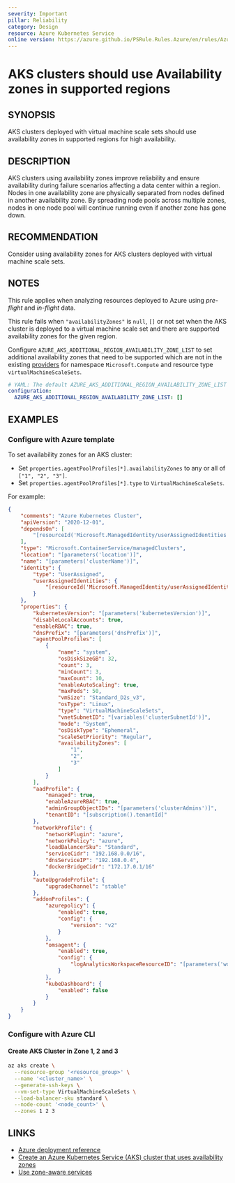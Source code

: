 ```yaml
---
severity: Important
pillar: Reliability
category: Design
resource: Azure Kubernetes Service
online version: https://azure.github.io/PSRule.Rules.Azure/en/rules/Azure.AKS.AvailabilityZone/
---
```


# AKS clusters should use Availability zones in supported regions

## SYNOPSIS

AKS clusters deployed with virtual machine scale sets should use availability zones in supported regions for high availability.

## DESCRIPTION

AKS clusters using availability zones improve reliability and ensure availability during failure scenarios affecting a data center within a region.
Nodes in one availability zone are physically separated from nodes defined in another availability zone.
By spreading node pools across multiple zones, nodes in one node pool will continue running even if another zone has gone down.

## RECOMMENDATION

Consider using availability zones for AKS clusters deployed with virtual machine scale sets.

## NOTES

This rule applies when analyzing resources deployed to Azure using *pre-flight* and *in-flight* data.

This rule fails when `"availabilityZones"` is `null`, `[]` or not set when the AKS cluster is deployed to a virtual machine scale set and there are supported availability zones for the given region.

Configure `AZURE_AKS_ADDITIONAL_REGION_AVAILABILITY_ZONE_LIST` to set additional availability zones that need to be supported which are not in the existing [providers](https://github.com/Azure/PSRule.Rules.Azure/blob/main/data/providers/) for namespace `Microsoft.Compute` and resource type `virtualMachineScaleSets`.

```yaml
# YAML: The default AZURE_AKS_ADDITIONAL_REGION_AVAILABILITY_ZONE_LIST configuration option
configuration:
  AZURE_AKS_ADDITIONAL_REGION_AVAILABILITY_ZONE_LIST: []
```

## EXAMPLES

### Configure with Azure template

To set availability zones for an AKS cluster:

- Set `properties.agentPoolProfiles[*].availabilityZones` to any or all of `["1", "2", "3"]`.
- Set `properties.agentPoolProfiles[*].type` to `VirtualMachineScaleSets`.

For example:

```json
{
    "comments": "Azure Kubernetes Cluster",
    "apiVersion": "2020-12-01",
    "dependsOn": [
        "[resourceId('Microsoft.ManagedIdentity/userAssignedIdentities', parameters('identityName'))]"
    ],
    "type": "Microsoft.ContainerService/managedClusters",
    "location": "[parameters('location')]",
    "name": "[parameters('clusterName')]",
    "identity": {
        "type": "UserAssigned",
        "userAssignedIdentities": {
            "[resourceId('Microsoft.ManagedIdentity/userAssignedIdentities', parameters('identityName'))]": {}
        }
    },
    "properties": {
        "kubernetesVersion": "[parameters('kubernetesVersion')]",
        "disableLocalAccounts": true,
        "enableRBAC": true,
        "dnsPrefix": "[parameters('dnsPrefix')]",
        "agentPoolProfiles": [
            {
                "name": "system",
                "osDiskSizeGB": 32,
                "count": 3,
                "minCount": 3,
                "maxCount": 10,
                "enableAutoScaling": true,
                "maxPods": 50,
                "vmSize": "Standard_D2s_v3",
                "osType": "Linux",
                "type": "VirtualMachineScaleSets",
                "vnetSubnetID": "[variables('clusterSubnetId')]",
                "mode": "System",
                "osDiskType": "Ephemeral",
                "scaleSetPriority": "Regular",
                "availabilityZones": [
                    "1",
                    "2",
                    "3"
                ]
            }
        ],
        "aadProfile": {
            "managed": true,
            "enableAzureRBAC": true,
            "adminGroupObjectIDs": "[parameters('clusterAdmins')]",
            "tenantID": "[subscription().tenantId]"
        },
        "networkProfile": {
            "networkPlugin": "azure",
            "networkPolicy": "azure",
            "loadBalancerSku": "Standard",
            "serviceCidr": "192.168.0.0/16",
            "dnsServiceIP": "192.168.0.4",
            "dockerBridgeCidr": "172.17.0.1/16"
        },
        "autoUpgradeProfile": {
            "upgradeChannel": "stable"
        },
        "addonProfiles": {
            "azurepolicy": {
                "enabled": true,
                "config": {
                    "version": "v2"
                }
            },
            "omsagent": {
                "enabled": true,
                "config": {
                    "logAnalyticsWorkspaceResourceID": "[parameters('workspaceId')]"
                }
            },
            "kubeDashboard": {
                "enabled": false
            }
        }
    }
}
```

### Configure with Azure CLI

#### Create AKS Cluster in Zone 1, 2 and 3

```bash
az aks create \
  --resource-group '<resource_group>' \
  --name '<cluster_name>' \
  --generate-ssh-keys \
  --vm-set-type VirtualMachineScaleSets \
  --load-balancer-sku standard \
  --node-count '<node_count>' \
  --zones 1 2 3
```

## LINKS

- [Azure deployment reference](https://docs.microsoft.com/azure/templates/microsoft.containerservice/managedclusters?tabs=json)
- [Create an Azure Kubernetes Service (AKS) cluster that uses availability zones](https://docs.microsoft.com/azure/aks/availability-zones)
- [Use zone-aware services](https://learn.microsoft.com/azure/architecture/framework/resiliency/design-best-practices#use-zone-aware-services)
